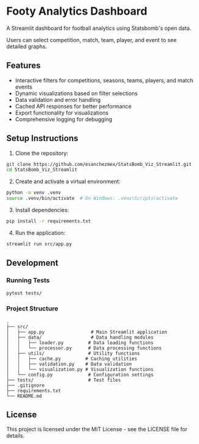 # Footy Analytics Dashboard

A Streamlit dashboard for football analytics using Statsbomb's open data.

Users can select competition, match, team, player, and event to see detailed graphs. 

## Features
- Interactive filters for competitions, seasons, teams, players, and match events
- Dynamic visualizations based on filter selections
- Data validation and error handling
- Cached API responses for better performance
- Export functionality for visualizations
- Comprehensive logging for debugging

## Setup Instructions

1. Clone the repository:
```bash
git clone https://github.com/esanchezmex/StatsBomb_Viz_Streamlit.git
cd StatsBomb_Viz_Streamlit
```

2. Create and activate a virtual environment:
```bash
python -m venv .venv
source .venv/bin/activate  # On Windows: .venv\Scripts\activate
```

3. Install dependencies:
```bash
pip install -r requirements.txt
```

4. Run the application:
```bash
streamlit run src/app.py
```

## Development

### Running Tests
```bash
pytest tests/
```

### Project Structure
```
.
├── src/
│   ├── app.py                 # Main Streamlit application
│   ├── data/                  # Data handling modules
│   │   ├── loader.py         # Data loading functions
│   │   └── processor.py      # Data processing functions
│   ├── utils/                # Utility functions
│   │   ├── cache.py         # Caching utilities
│   │   ├── validation.py    # Data validation
│   │   └── visualization.py # Visualization functions
│   └── config.py             # Configuration settings
├── tests/                    # Test files
├── .gitignore
├── requirements.txt
└── README.md
```

## License
This project is licensed under the MIT License - see the LICENSE file for details. 
